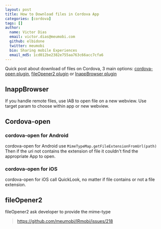 ```yaml
---
layout: post
title: How to Download files in Cordova App
categories: [cordova]
tags: []
author:
  name: Victor Dias
  email: victor.dias@meumobi.com
  github: elbidone
  twitter: meumobi
  bio: Sharing mobile Experiences
  email_md5: 1cd012be2382e755aa763c66acc7cfa6
---
```


Quick post about download of files on Cordova, 3 main options: [cordova-open plugin](https://www.npmjs.com/package/cordova-open), [fileOpener2 plugin](https://www.npmjs.com/package/cordova-plugin-file-opener2) or [InappBrowser plugin](https://www.npmjs.com/package/cordova-plugin-inappbrowser)

## InappBrowser
If you handle remote files, use IAB to open file on a new webview. Use target param to choose within app or new webview.

## Cordova-open
### cordova-open for Android 
cordova-open for Android use `MimeTypeMap.getFileExtensionFromUrl(path)`
Then if the uri not contains the extension of file it couldn't find the appropriate App to open.

### cordova-open for iOS
cordova-open for iOS call QuickLook, no matter if file contains or not a file extension.

## fileOpener2
fileOpener2 ask developer to provide the mime-type

> https://github.com/meumobi/IRmobi/issues/218